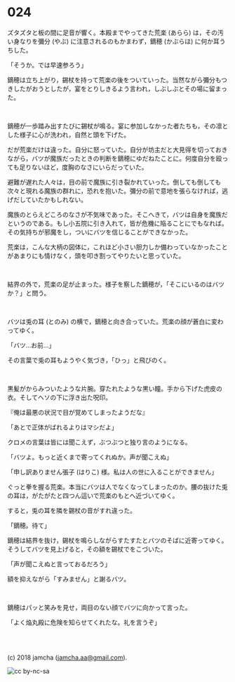 

# 024

ズタズタと板の間に足音が響く。本殿までやってきた荒楽 (あらら) は，その汚い身なりを彌分 (やぶ) に注意されるのもかまわず，鏑穂 (かぶらほ) に何か耳うちした。  

「そうか。では早速参ろう」  

鏑穂は立ち上がり，錫杖を持って荒楽の後をついていった。当然ながら彌分もつきしたがおうとしたが，宴をとりしきるよう言われ，しぶしぶとその場に留まった。  

<br>  

鏑穂が一歩踏み出すたびに錫杖が鳴る。宴に参加しなかった者たちも，その凛とした様子に心が洗われ，自然と頭を下げた。  

だが荒楽だけは違った。自分に怒っていた。自分が坊主だと大見得を切っておきながら，バツが魔族だったときの判断を鏑穂にゆだねたことに。何度自分を殴っても足りないほど，度胸のなさにいらだっていた。  

避難が遅れた人々は，目の前で魔族に引き裂かれていった。倒しても倒しても次々と現れる魔族の群れに，恐れを抱いた。彌分の前で意地を張らなければ，逃げだしていたかもしれない。  

魔族のとらえどころのなさが不気味であった。そこへきて，バツは自身を魔族だというのである。もし小五院に引き入れて，皆が危機に陥ることにでもなれば。その気持ちが邪魔をし，ついにバツを信じることができなかった。  

荒楽は，こんな大柄の図体に，これほど小さい胆力しか備わっていなかったことがあまりにも情けなく，頭を叩き割ってやりたいと思っていた。  

<br>  

結界の外で，荒楽の足が止まった。様子を察した鏑穂が，「そこにいるのはバツか？」と問う。  

<br>  

バツは兎の耳 (とのみ) の横で，鏑穂と向き合っていた。荒楽の顔が蒼白に変わってゆく。  

「バツ…お前…」  

その言葉で兎の耳もようやく気づき，「ひっ」と飛びのく。  

<br>  

黒髪がからみついたような片腕。穿たれたような黒い瞳。手から下げた虎皮の衣。そしてヘソの下に浮き出た呪印。  

『俺は最悪の状況で目が覚めてしまったようだな』  

「あとで正体がばれるよりはマシだよ」  

クロメの言葉は皆には聞こえず，ぶつぶつと独り言のようになる。  

「バツよ。もっと近くまで寄ってくれぬか。声が聞こえぬ」  

「申し訳ありません張子 (はりこ) 様。私は人の世に入ることができません」  

ぐっと拳を握る荒楽。本当にバツは人でなくなってしまったのか。腰の抜けた兎の耳は，がたがたと四つん這いで荒楽のもとへ近づいてゆく。  

すると，兎の耳を隣を錫杖の音がすれ違った。  

「鏑穂。待て」  

鏑穂は結界を抜け，錫杖を鳴らしながらすたすたとバツのそばに近寄ってゆく。そうしてバツを見上げると，その額を錫杖でをこづいた。  

「声が聞こえぬと言っておるだろう」  

額を抑えながら「すみません」と謝るバツ。  

<br>  

鏑穂はパッと笑みを見せ，両目のない顔でバツに向かって言った。  

「よく焔丸殿に危険を知らせてくれたな。礼を言うぞ」  

<br>  
<br>  

(c) 2018 jamcha (jamcha.aa@gmail.com).  

![cc by-nc-sa](https://i.creativecommons.org/l/by-nc-sa/4.0/88x31.png)  


